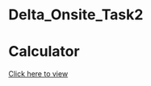 # Delta_Onsite_Task2
# Calculator

[Click here to view](https://bhuvanachandrap.github.io/Delta_Onsite_Task2/)